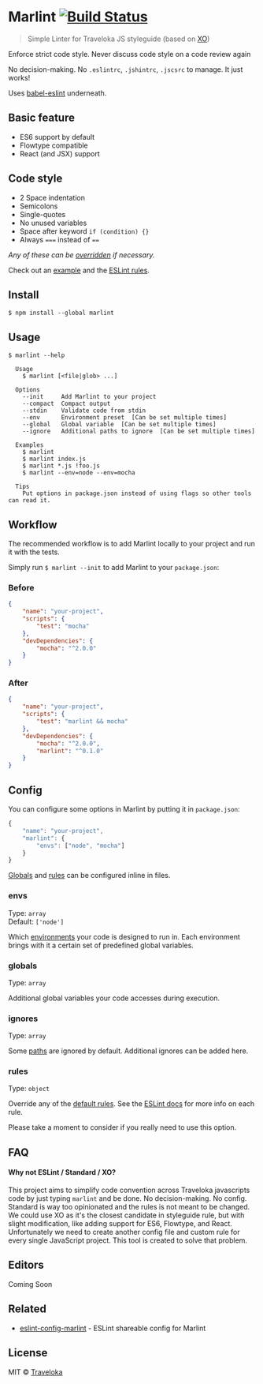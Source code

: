 # Marlint [![Build Status](https://travis-ci.org/traveloka/marlint.svg?branch=master)](https://travis-ci.org/traveloka/marlint)

> Simple Linter for Traveloka JS styleguide (based on [XO](https://github.com/sindresorhus/xo))

Enforce strict code style. Never discuss code style on a code review again

No decision-making. No `.eslintrc`, `.jshintrc`, `.jscsrc` to manage. It just works!

Uses [babel-eslint](https://github.com/babel/babel-eslint) underneath.

## Basic feature

- ES6 support by default
- Flowtype compatible
- React (and JSX) support


## Code style

- 2 Space indentation
- Semicolons
- Single-quotes
- No unused variables
- Space after keyword `if (condition) {}`
- Always `===` instead of `==`

*Any of these can be [overridden](#rules) if necessary.*

Check out an [example](index.js) and the [ESLint rules](https://github.com/traveloka/eslint-config-marlint/blob/master/index.js).


## Install

```
$ npm install --global marlint
```

## Usage

```
$ marlint --help

  Usage
    $ marlint [<file|glob> ...]

  Options
    --init     Add Marlint to your project
    --compact  Compact output
    --stdin    Validate code from stdin
    --env      Environment preset  [Can be set multiple times]
    --global   Global variable  [Can be set multiple times]
    --ignore   Additional paths to ignore  [Can be set multiple times]

  Examples
    $ marlint
    $ marlint index.js
    $ marlint *.js !foo.js
    $ marlint --env=node --env=mocha

  Tips
    Put options in package.json instead of using flags so other tools can read it.
```


## Workflow

The recommended workflow is to add Marlint locally to your project and run it with the tests.

Simply run `$ marlint --init` to add Marlint to your `package.json`:

### Before

```json
{
	"name": "your-project",
	"scripts": {
		"test": "mocha"
	},
	"devDependencies": {
		"mocha": "^2.0.0"
	}
}
```

### After

```json
{
	"name": "your-project",
	"scripts": {
		"test": "marlint && mocha"
	},
	"devDependencies": {
		"mocha": "^2.0.0",
		"marlint": "^0.1.0"
	}
}
```

## Config

You can configure some options in Marlint by putting it in `package.json`:

```js
{
	"name": "your-project",
	"marlint": {
		"envs": ["node", "mocha"]
	}
}
```

[Globals](http://eslint.org/docs/user-guide/configuring#specifying-globals) and [rules](http://eslint.org/docs/user-guide/configuring#configuring-rules) can be configured inline in files.

### envs

Type: `array`  
Default: `['node']`

Which [environments](http://eslint.org/docs/user-guide/configuring#specifying-environments) your code is designed to run in. Each environment brings with it a certain set of predefined global variables.

### globals

Type: `array`

Additional global variables your code accesses during execution.

### ignores

Type: `array`

Some [paths](https://github.com/sindresorhus/marlint/blob/4a0db396766118d7918577d759cacb05cd99a354/index.js#L14-L20) are ignored by default. Additional ignores can be added here.

### rules

Type: `object`  

Override any of the [default rules](https://github.com/sindresorhus/eslint-config-marlint/blob/master/index.js). See the [ESLint docs](http://eslint.org/docs/rules/) for more info on each rule.

Please take a moment to consider if you really need to use this option.

## FAQ

#### Why not ESLint / Standard / XO?

This project aims to simplify code convention across Traveloka javascripts code by just typing `marlint` and be done. No decision-making. No config. Standard is way too opinionated and the rules is not meant to be changed. We could use XO as it's the closest candidate in styleguide rule, but with slight modification, like adding support for ES6, Flowtype, and React. Unfortunately we need to create another config file and custom rule for every single JavaScript project. This tool is created to solve that problem.

## Editors

Coming Soon

## Related

- [eslint-config-marlint](https://github.com/traveloka/eslint-config-marlint) - ESLint shareable config for Marlint

## License

MIT © [Traveloka](http://traveloka.com)
